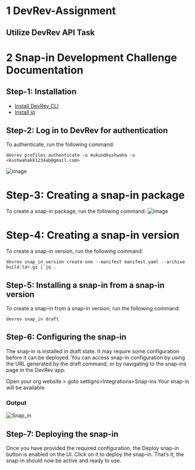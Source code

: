 # 1 DevRev-Assignment
## Utilize DevRev API Task
# 2 Snap-in Development Challenge Documentation


## Step-1: Installation
- [Install DevRev CLI](https://developer.devrev.ai/snapin-development/references/cli-install)
- [Install jq](https://jqlang.github.io/jq/)
## Step-2: Log in to DevRev for authentication
To authenticate, run the following command:
```
devrev profiles authenticate -o mukundkushwaha -u <kushwahakk1234ab@gmail.com>
```
![image](https://github.com/mukulkk21/DevRev-Assignment/assets/111633385/01329aa3-7318-496b-902e-c344942e48ec)

# Step-3: Creating a snap-in package
To create a snap-in package, run the following command:
![image](https://github.com/mukulkk21/DevRev-Assignment/assets/111633385/36ceefd0-6896-445f-b103-fbef0899141d)


# Step-4: Creating a snap-in version
To create a snap-in version, run the following command:
```
devrev snap_in_version create-one --manifest manifest.yaml --archive build.tar.gz | jq .
```

## Step-5: Installing a snap-in from a snap-in version
To create a snap-in from a snap-in version, run the following command:
```
devrev snap_in draft
```

## Step-6: Configuring the snap-in
The snap-in is installed in draft state. It may require some configuration before it can be deployed.
You can access snap-in configuration by using the URL generated by the draft command, or by navigating to the snap-ins page in the DevRev app.

Open your org website > goto settigns>Integrations>Snap-ins
Your snap-in will be available
### Output
![Snap_in](https://github.com/Febiecode/DevRev-Hello-World-Snap-in/assets/93641901/b1513b24-1a24-448f-9627-ed28c55029b2)

## Step-7: Deploying the snap-in
Once you have provided the required configuration, the Deploy snap-in button is enabled on the UI. Click on it to deploy the snap-in. That’s it, the snap-in should now be active and ready to use.

